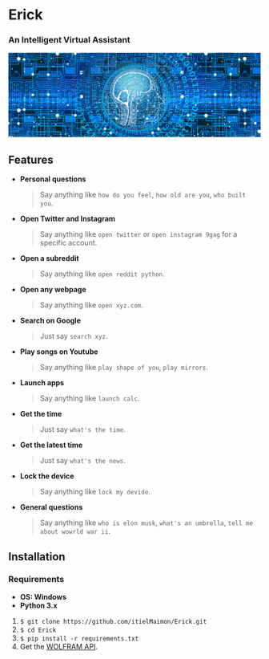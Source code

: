 # Erick
### An Intelligent Virtual Assistant

![](Erick.jpg)

## Features
- <b>Personal questions</b>
   > Say anything like `how do you feel`, `how old are you`, `who built you`.
- <b>Open Twitter and Instagram</b>
   > Say anything like `open twitter` or `open instagram 9gag` for a specific account.
- <b>Open a subreddit</b>
   > Say anything like `open reddit python`.   
- <b>Open any webpage</b>
   > Say anything like `open xyz.com`.
- <b>Search on Google</b>
   > Just say `search xyz`.
- <b>Play songs on Youtube</b>
   > Say anything like `play shape of you`, `play mirrors`.
- <b>Launch apps</b>
   > Say anything like `launch calc`.   
- <b>Get the time</b>
   > Just say `what's the time`.
- <b>Get the latest time</b>
   > Just say `what's the news`.
- <b>Lock the device</b>
   > Say anything like `lock my devide`.   
- <b>General questions</b>
   > Say anything like `who is elon musk`, `what's an umbrella`, `tell me about wowrld war ii`.

## Installation   
### Requirements
- <b>OS: Windows</b>
- <b>Python 3.x</b>

1. `$ git clone https://github.com/itielMaimon/Erick.git`
2. `$ cd Erick` 
3. `$ pip install -r requirements.txt`
4. Get the [WOLFRAM API](https://developer.wolframalpha.com/portal/myapps/).